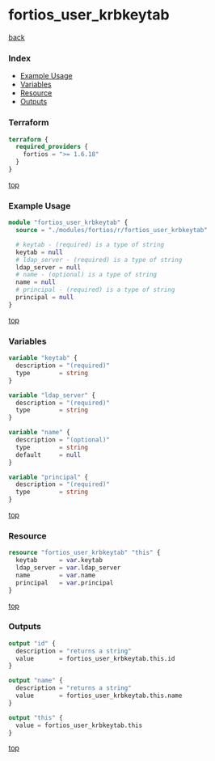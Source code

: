 # fortios_user_krbkeytab

[back](../fortios.md)

### Index

- [Example Usage](#example-usage)
- [Variables](#variables)
- [Resource](#resource)
- [Outputs](#outputs)

### Terraform

```terraform
terraform {
  required_providers {
    fortios = ">= 1.6.18"
  }
}
```

[top](#index)

### Example Usage

```terraform
module "fortios_user_krbkeytab" {
  source = "./modules/fortios/r/fortios_user_krbkeytab"

  # keytab - (required) is a type of string
  keytab = null
  # ldap_server - (required) is a type of string
  ldap_server = null
  # name - (optional) is a type of string
  name = null
  # principal - (required) is a type of string
  principal = null
}
```

[top](#index)

### Variables

```terraform
variable "keytab" {
  description = "(required)"
  type        = string
}

variable "ldap_server" {
  description = "(required)"
  type        = string
}

variable "name" {
  description = "(optional)"
  type        = string
  default     = null
}

variable "principal" {
  description = "(required)"
  type        = string
}
```

[top](#index)

### Resource

```terraform
resource "fortios_user_krbkeytab" "this" {
  keytab      = var.keytab
  ldap_server = var.ldap_server
  name        = var.name
  principal   = var.principal
}
```

[top](#index)

### Outputs

```terraform
output "id" {
  description = "returns a string"
  value       = fortios_user_krbkeytab.this.id
}

output "name" {
  description = "returns a string"
  value       = fortios_user_krbkeytab.this.name
}

output "this" {
  value = fortios_user_krbkeytab.this
}
```

[top](#index)